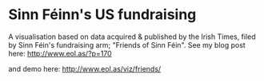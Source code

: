 # Sinn Féinn's US fundraising

A visualisation based on data acquired & published by the Irish Times, filed by Sinn Féin's fundraising arm; "Friends of Sinn Féin". See my blog post here:
http://www.eol.as/?p=170

and demo here:
http://www.eol.as/viz/friends/
